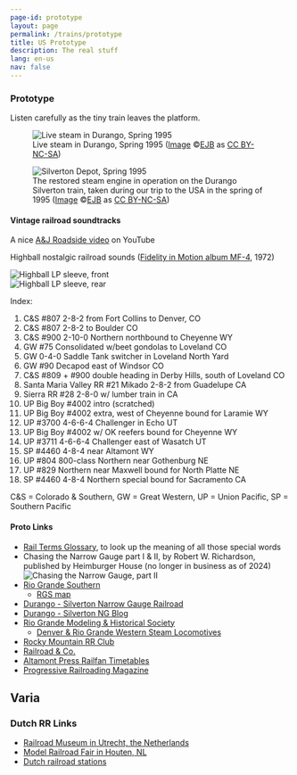 ```yaml
---
page-id: prototype
layout: page
permalink: /trains/prototype
title: US Prototype
description: The real stuff
lang: en-us
nav: false
---
```


<h3><a id="proto">Prototype</a></h3>
Listen carefully as the tiny train leaves the platform.

<div class="row">
<div class="col-sm">
<figure><img src='{{ "/assets/img/trains2/a2y012.jpg" | relative_url }}' alt='Live steam in Durango, Spring 1995' class='img-fluid'>
<figcaption class="kleiner">Live steam in Durango, Spring 1995 (<a prefix="dct: https://purl.org/dc/terms/" href="https://purl.org/dc/dcmitype/Image" property="dct:title" rel="dct:type">Image</a> &copy;<a prefix="cc: https://creativecommons.org/ns#" href="https://www.ebroerse.nl" property="cc:attributionName" rel="cc:attributionURL">EJB</a> as <a rel="license" href="https://creativecommons.org/licenses/by-nc-sa/4.0/">CC BY-NC-SA</a>)</figcaption></figure>
</div>
<div class="col-sm">
<figure>
<img src='{{ "/assets/img/trains2/a2y013.jpg" | relative_url }}' alt='Silverton Depot, Spring 1995' class='img-fluid'>
<figcaption class="kleiner">The restored steam engine in operation on the Durango Silverton train, taken during our trip to the USA in the spring of 1995 (<a prefix="dct: https://purl.org/dc/terms/" href="https://purl.org/dc/dcmitype/Image" property="dct:title" rel="dct:type">Image</a> &copy;<a prefix="cc: https://creativecommons.org/ns#" href="https://www.ebroerse.nl" property="cc:attributionName" rel="cc:attributionURL">EJB</a> as <a rel="license" href="https://creativecommons.org/licenses/by-nc-sa/4.0/">CC BY-NC-SA</a>)</figcaption>
</figure>
</div>
</div>

<h4>Vintage railroad soundtracks</h4>

A nice [A&J Roadside video](https://youtu.be/6eEx6bTN7ok?feature=shared) on YouTube

Highball nostalgic railroad sounds ([Fidelity in Motion album MF-4](https://www.discogs.com/release/8567915-Jim-Ameche-Highball), 1972)

<div class="row">
<div class="col-sm">
<img src='{{ "/assets/img/trains2/IMG_9735-front.jpg" | relative_url }}' alt='Highball LP sleeve, front' class='img-fluid'>
</div>
<div class="col-sm">
<img src='{{ "/assets/img/trains2/IMG_9736-rear.jpg" | relative_url }}' alt='Highball LP sleeve, rear' class='img-fluid'>
</div>
</div>

Index:

<ol>
<li>C&amp;S #807 2-8-2 from Fort Collins to Denver, CO</li>
<li>C&amp;S #807 2-8-2 to Boulder CO</li>
<li>C&amp;S #900 2-10-0 Northern northbound to Cheyenne WY</li>
<li>GW #75 Consolidated w/beet gondolas to Loveland CO</li>
<li>GW 0-4-0 Saddle Tank switcher in Loveland North Yard</li>
<li>GW #90 Decapod east of Windsor CO</li>
<li>C&amp;S #809 + #900 double heading in Derby Hills, south of Loveland CO</li>
<li>Santa Maria Valley RR #21 Mikado 2-8-2 from Guadelupe CA</li>
<li>Sierra RR #28 2-8-0 w/ lumber train in CA</li>
<li>UP Big Boy #4002 intro (scratched)</li>
<li>UP Big Boy #4002 extra, west of Cheyenne bound for Laramie WY</li>
<li>UP #3700 4-6-6-4 Challenger in Echo UT</li>
<li>UP Big Boy #4002 w/ OK reefers bound for Cheyenne WY</li>
<li>UP #3711 4-6-6-4 Challenger east of Wasatch UT</li>
<li>SP #4460 4-8-4 near Altamont WY</li>
<li>UP #804 800-class Northern near Gothenburg NE</li>
<li>UP #829 Northern near Maxwell bound for North Platte NE</li>
<li>SP #4460 4-8-4 Northern special bound for Sacramento CA</li>
</ol>

C&amp;S = Colorado &amp; Southern, GW = Great Western, UP = Union Pacific, SP = Southern Pacific

<h4>Proto Links</h4>
<ul>
<li><a href="https://en.m.wikipedia.org/wiki/Glossary_of_rail_transport_terms">Rail Terms Glossary</a>, to look up the meaning of all those special words</li>
<li>Chasing the Narrow Gauge part I &amp; II, by Robert W. Richardson, published by Heimburger House (no longer in business as of 2024)<br>
<img src='{{ "/assets/img/trains2/RioGrandeVol2.jpg" | relative_url }}' alt='Chasing the Narrow Gauge, part II' class='img-fluid'>
</li>
<li><a href="https://nn3.tripod.com/index.htm">Rio Grande Southern</a>
<ul>
<li><a href="https://nn3.tripod.com/rgsmap.htm">RGS map</a></li>
</ul></li>
<li><a href="https://www.durangotrain.com/">Durango - Silverton Narrow Gauge Railroad</a></li>
<li><a href="https://www.durangotrain.com/blog/">Durango - Silverton NG Blog</a></li>
<li><a href="http://rgmhs.org/">Rio Grande Modeling &amp; Historical Society</a>
<ul>
<li><a href="https://www.drgw.net/info/Steam">Denver &amp; Rio Grande Western Steam Locomotives</a></li>
</ul></li>
<li><a href="https://www.rockymtnrrclub.org/">Rocky Mountain RR Club</a></li>
<li><a href="https://www.freiwald.com/">Railroad &amp; Co.</a></li>
<li><a href="https://www.altamontpress.com/">Altamont Press Railfan Timetables</a></li>
<li><a href="https://www.progressiverailroading.com/">Progressive Railroading Magazine</a></li>
</ul>

<h2><a id="varia">Varia</a></h2>

<h3>Dutch RR Links</h3>
<ul>
<li><a href="https://www.spoorwegmuseum.nl/">Railroad Museum in Utrecht, the Netherlands</a></li>
<li><a href="https://www.modelspoorbeurs.nl/">Model Railroad Fair in Houten, NL</a></li>
<li><a href="https://www.stationsweb.nl/">Dutch railroad stations</a></li>
</ul>
